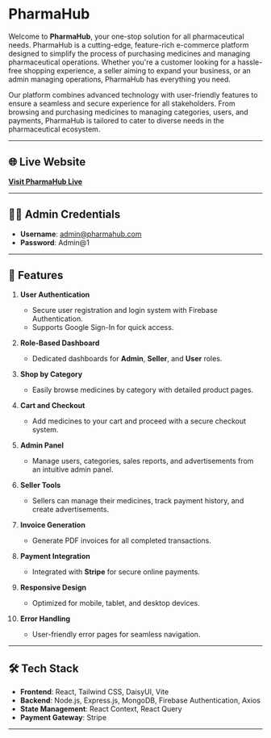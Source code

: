 # PharmaHub

Welcome to **PharmaHub**, your one-stop solution for all pharmaceutical needs. PharmaHub is a cutting-edge, feature-rich e-commerce platform designed to simplify the process of purchasing medicines and managing pharmaceutical operations. Whether you're a customer looking for a hassle-free shopping experience, a seller aiming to expand your business, or an admin managing operations, PharmaHub has everything you need.  

Our platform combines advanced technology with user-friendly features to ensure a seamless and secure experience for all stakeholders. From browsing and purchasing medicines to managing categories, users, and payments, PharmaHub is tailored to cater to diverse needs in the pharmaceutical ecosystem.

---

## 🌐 Live Website
**[Visit PharmaHub Live](https://pharma-hub-e7b67.web.app)**

---

## 🧑‍💻 Admin Credentials
- **Username**: admin@pharmahub.com  
- **Password**: Admin@1

---

## 🚀 Features

1. **User Authentication**  
   - Secure user registration and login system with Firebase Authentication.  
   - Supports Google Sign-In for quick access.

2. **Role-Based Dashboard**  
   - Dedicated dashboards for **Admin**, **Seller**, and **User** roles.  

3. **Shop by Category**  
   - Easily browse medicines by category with detailed product pages.  

4. **Cart and Checkout**  
   - Add medicines to your cart and proceed with a secure checkout system.  

5. **Admin Panel**  
   - Manage users, categories, sales reports, and advertisements from an intuitive admin panel.  

6. **Seller Tools**  
   - Sellers can manage their medicines, track payment history, and create advertisements.

7. **Invoice Generation**  
   - Generate PDF invoices for all completed transactions.

8. **Payment Integration**  
   - Integrated with **Stripe** for secure online payments.

9. **Responsive Design**  
   - Optimized for mobile, tablet, and desktop devices.

10. **Error Handling**  
    - User-friendly error pages for seamless navigation.

---

## 🛠️ Tech Stack

- **Frontend**: React, Tailwind CSS, DaisyUI, Vite  
- **Backend**: Node.js, Express.js, MongoDB, Firebase Authentication, Axios  
- **State Management**: React Context, React Query  
- **Payment Gateway**: Stripe  

---

